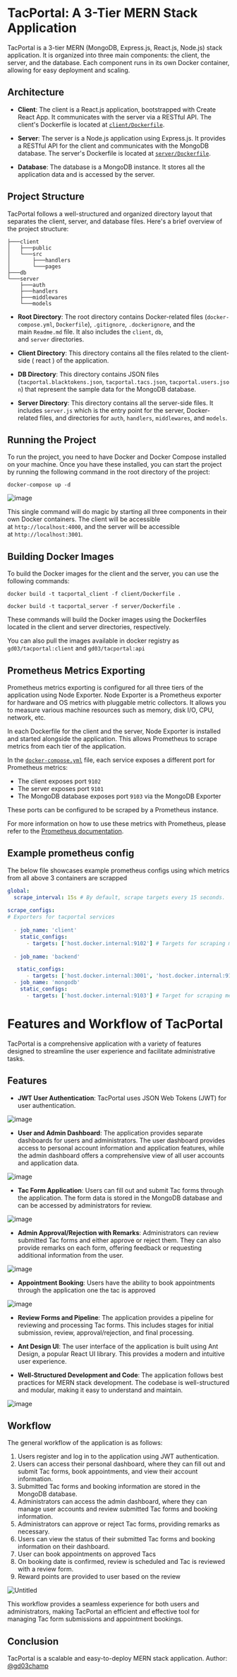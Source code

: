 # TacPortal: A 3-Tier MERN Stack Application

TacPortal is a 3-tier MERN (MongoDB, Express.js, React.js, Node.js) stack application. It is organized into three main components: the client, the server, and the database. Each component runs in its own Docker container, allowing for easy deployment and scaling.

## Architecture

- **Client**: The client is a React.js application, bootstrapped with Create React App. It communicates with the server via a RESTful API. The client's Dockerfile is located at [`client/Dockerfile`](/client/Dockerfile).
    
- **Server**: The server is a Node.js application using Express.js. It provides a RESTful API for the client and communicates with the MongoDB database. The server's Dockerfile is located at [`server/Dockerfile`](/server/Dockerfile).
    
- **Database**: The database is a MongoDB instance. It stores all the application data and is accessed by the server.

## Project Structure

TacPortal follows a well-structured and organized directory layout that separates the client, server, and database files. Here's a brief overview of the project structure:

```
├───client
│   ├───public
│   └───src
│       ├───handlers
│       └───pages
├───db
└───server
    ├───auth
    ├───handlers
    ├───middlewares
    └───models
```

- **Root Directory**: The root directory contains Docker-related files (`docker-compose.yml`, `Dockerfile`), `.gitignore`, `.dockerignore`, and the main `Readme.md` file. It also includes the `client`, `db`, and `server` directories.
    
- **Client Directory**: This directory contains all the files related to the client-side ( react ) of the application.
    
- **DB Directory**: This directory contains JSON files (`tacportal.blacktokens.json`, `tacportal.tacs.json`, `tacportal.users.json`) that represent the sample data for the MongoDB database.
    
- **Server Directory**: This directory contains all the server-side files. It includes `server.js` which is the entry point for the server, Docker-related files, and directories for `auth`, `handlers`, `middlewares`, and `models`.

## Running the Project

To run the project, you need to have Docker and Docker Compose installed on your machine. Once you have these installed, you can start the project by running the following command in the root directory of the project:

```
docker-compose up -d
```
![image](https://github.com/gd03champ/tacportal/assets/63779654/4aba333e-92c4-4146-8cea-093f6f4009fe)

This single command will do magic by starting all three components in their own Docker containers. The client will be accessible at `http://localhost:4000`, and the server will be accessible at `http://localhost:3001`.

## Building Docker Images

To build the Docker images for the client and the server, you can use the following commands:

```
docker build -t tacportal_client -f client/Dockerfile .

docker build -t tacportal_server -f server/Dockerfile .
```

These commands will build the Docker images using the Dockerfiles located in the client and server directories, respectively.

You can also pull the images available in docker registry as `gd03/tacportal:client` and `gd03/tacportal:api` 

## Prometheus Metrics Exporting

Prometheus metrics exporting is configured for all three tiers of the application using Node Exporter. Node Exporter is a Prometheus exporter for hardware and OS metrics with pluggable metric collectors. It allows you to measure various machine resources such as memory, disk I/O, CPU, network, etc.

In each Dockerfile for the client and the server, Node Exporter is installed and started alongside the application. This allows Prometheus to scrape metrics from each tier of the application.

In the [`docker-compose.yml`](docker-compose.yml) file, each service exposes a different port for Prometheus metrics:

- The client exposes port `9102`
- The server exposes port `9101`
- The MongoDB database exposes port `9103` via the MongoDB Exporter

These ports can be configured to be scraped by a Prometheus instance.

For more information on how to use these metrics with Prometheus, please refer to the [Prometheus documentation](vscode-file://vscode-app/c:/Users/gdthe/AppData/Local/Programs/Microsoft%20VS%20Code/resources/app/out/vs/code/electron-sandbox/workbench/workbench.html "https://prometheus.io/docs/introduction/overview/").

## Example prometheus config 

The below file showcases example prometheus configs using which metrics from all above 3 containers are scrapped

```yaml
global:
  scrape_interval: 15s # By default, scrape targets every 15 seconds.
  
scrape_configs:
# Exporters for tacportal services
  
  - job_name: 'client'
    static_configs:
      - targets: ['host.docker.internal:9102'] # Targets for scraping metrics from the frontend container on port 9100
  
  - job_name: 'backend'

   static_configs:
      - targets: ['host.docker.internal:3001', 'host.docker.internal:9101'] # Targets for scraping metrics from the backend container on ports 8000 and 9100
  - job_name: 'mongodb'
    static_configs:
      - targets: ['host.docker.internal:9103'] # Target for scraping metrics from the MongoDB service/container on port 9100
```

# Features and Workflow of TacPortal

TacPortal is a comprehensive application with a variety of features designed to streamline the user experience and facilitate administrative tasks.

## Features

- **JWT User Authentication**: TacPortal uses JSON Web Tokens (JWT) for user authentication.

![image](https://github.com/gd03champ/tacportal/assets/63779654/88f69b9f-648a-441e-ac42-6900f6cc893a)

- **User and Admin Dashboard**: The application provides separate dashboards for users and administrators. The user dashboard provides access to personal account information and application features, while the admin dashboard offers a comprehensive view of all user accounts and application data.

![image](https://github.com/gd03champ/tacportal/assets/63779654/273f2d45-ae8f-4acf-a8eb-ccd9ae34139d)

- **Tac Form Application**: Users can fill out and submit Tac forms through the application. The form data is stored in the MongoDB database and can be accessed by administrators for review.

![image](https://github.com/gd03champ/tacportal/assets/63779654/b8688d9a-c970-4e31-8f96-989938e304e2)
    
- **Admin Approval/Rejection with Remarks**: Administrators can review submitted Tac forms and either approve or reject them. They can also provide remarks on each form, offering feedback or requesting additional information from the user.

![image](https://github.com/gd03champ/tacportal/assets/63779654/95941312-6844-4213-a5de-a21c4aad3455)

- **Appointment Booking**: Users have the ability to book appointments through the application one the tac is approved

![image](https://github.com/gd03champ/tacportal/assets/63779654/f0a738a8-028c-4980-914a-a75c49f2f48e)
    
- **Review Forms and Pipeline**: The application provides a pipeline for reviewing and processing Tac forms. This includes stages for initial submission, review, approval/rejection, and final processing.
    
- **Ant Design UI**: The user interface of the application is built using Ant Design, a popular React UI library. This provides a modern and intuitive user experience.
    
- **Well-Structured Development and Code**: The application follows best practices for MERN stack development. The codebase is well-structured and modular, making it easy to understand and maintain.

![image](https://github.com/gd03champ/tacportal/assets/63779654/f4ea5d8e-99d4-4591-aa7b-bcd0e199ea73)

## Workflow

The general workflow of the application is as follows:

1. Users register and log in to the application using JWT authentication.
2. Users can access their personal dashboard, where they can fill out and submit Tac forms, book appointments, and view their account information.
3. Submitted Tac forms and booking information are stored in the MongoDB database.
4. Administrators can access the admin dashboard, where they can manage user accounts and review submitted Tac forms and booking information.
5. Administrators can approve or reject Tac forms, providing remarks as necessary.
6. Users can view the status of their submitted Tac forms and booking information on their dashboard.
7. User can book appointments on approved Tacs
8. On booking date is confirmed, review is scheduled and Tac is reviewed with a review form.
9. Reward points are provided to user based on the review

![Untitled](https://github.com/gd03champ/tacportal/assets/63779654/446d597c-7222-4ae1-af22-93eb973c6afa)

This workflow provides a seamless experience for both users and administrators, making TacPortal an efficient and effective tool for managing Tac form submissions and appointment bookings.

## Conclusion

TacPortal is a scalable and easy-to-deploy MERN stack application.
Author: [@gd03champ](gd03.me)
